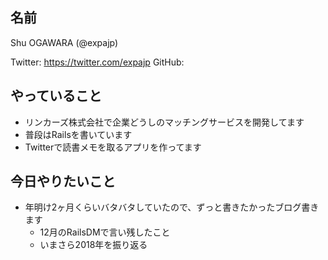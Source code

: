 ## 名前
Shu OGAWARA (@expajp)

Twitter: https://twitter.com/expajp
GitHub: 

## やっていること
* リンカーズ株式会社で企業どうしのマッチングサービスを開発してます
* 普段はRailsを書いています
* Twitterで読書メモを取るアプリを作ってます

## 今日やりたいこと
* 年明け2ヶ月くらいバタバタしていたので、ずっと書きたかったブログ書きます
  * 12月のRailsDMで言い残したこと
  * いまさら2018年を振り返る
